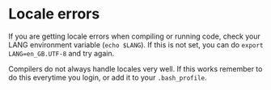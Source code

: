 # Locale errors

If you are getting locale errors when compiling or running code, check your LANG environment variable (```echo $LANG```).  If this is not set, you can do ```export LANG=en_GB.UTF-8``` and try again.

Compilers do not always handle locales very well. If this works remember to do this everytime you login, or add it to your ```.bash_profile```.

